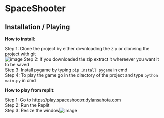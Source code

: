# SpaceShooter

## Installation / Playing

**How to install**:

Step 1: Clone the project by either downloading the zip or cloneing the project with git\
![image](https://user-images.githubusercontent.com/76439712/148811525-093697d1-0005-48a2-9554-3ab65c30a7a2.png)
Step 2: If you downloaded the zip extract it whereever you want it to be saved\
Step 3: Install pygame by typing ```pip install pygame``` in cmd\
Step 4: To play the game go in the directory of the project and type ```python main.py``` in cmd

**How to play from replit**:

Step 1: Go to https://play.spaceshooter.dylansahota.com \
Step 2: Run the Replit\
Step 3: Resize the window![image](https://user-images.githubusercontent.com/76439712/148814477-e77ae45c-4975-4cc5-bcc2-2a40942d76d6.png)
